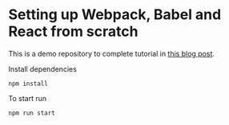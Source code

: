 # Setting up Webpack, Babel and React from scratch

This is a demo repository to complete tutorial in [this blog post](https://stanko.github.io/setting-up-webpack-babel-and-react-from-scratch/).

Install dependencies

```
npm install
```

To start run

```
npm run start
```
